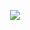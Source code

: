 

<p align="center">
<img src="https://user-images.githubusercontent.com/122069243/216305267-660be15c-cce5-4c64-9b15-838a51bf8fae.gif">
</p>

<!--![Picture background GitHub](https://user-images.githubusercontent.com/122069243/216474715-a4bd68f7-7cbc-414f-b643-bf427d9166e8.png)

###🪶
> One creature is required to start _< CREATIVITY >_, 
> One user is required to perform an _< ACTIVITY>_ , 
> but if we are two or more creatures joining and expanding our imagination, I can wait to interact and improve on their and ours daily activities!!! 

>***Let me contribute with you*** 🤝

**JoelMdO/JoelMdO** is a ✨ _special_ ✨ repository because its `README.md` (this file) appears on your GitHub profile.

Here are some ideas to get you started:

- 🔭 I’m currently working on ...
- 🌱 I’m currently learning ...
- 👯 I’m looking to collaborate on ...
- 🤔 I’m looking for help with ...
- 💬 Ask me about ...
- 📫 How to reach me: ...
- 😄 Pronouns: ...
- ⚡ Fun fact: ...
-->
